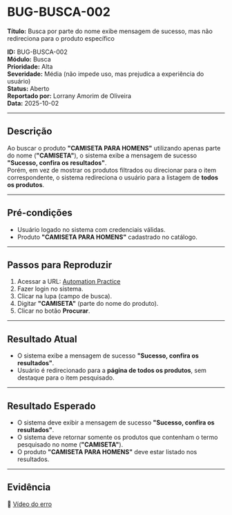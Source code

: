 # BUG-BUSCA-002

**Título:** Busca por parte do nome exibe mensagem de sucesso, mas não redireciona para o produto específico  

**ID:** BUG-BUSCA-002  
**Módulo:** Busca  
**Prioridade:** Alta  
**Severidade:** Média (não impede uso, mas prejudica a experiência do usuário)  
**Status:** Aberto  
**Reportado por:** Lorrany Amorim de Oliveira  
**Data:** 2025-10-02  

---

## Descrição
Ao buscar o produto **"CAMISETA PARA HOMENS"** utilizando apenas parte do nome (**"CAMISETA"**), o sistema exibe a mensagem de sucesso **"Sucesso, confira os resultados"**.  
Porém, em vez de mostrar os produtos filtrados ou direcionar para o item correspondente, o sistema redireciona o usuário para a listagem de **todos os produtos**.  

---

## Pré-condições
- Usuário logado no sistema com credenciais válidas.  
- Produto **"CAMISETA PARA HOMENS"** cadastrado no catálogo.  

---

## Passos para Reproduzir
1. Acessar a URL: [Automation Practice](https://www.automationpratice.com.br/)  
2. Fazer login no sistema.  
3. Clicar na lupa (campo de busca).  
4. Digitar **"CAMISETA"** (parte do nome do produto).  
5. Clicar no botão **Procurar**.  

---

## Resultado Atual
- O sistema exibe a mensagem de sucesso **"Sucesso, confira os resultados"**.  
- Usuário é redirecionado para a **página de todos os produtos**, sem destaque para o item pesquisado.  

---

## Resultado Esperado
- O sistema deve exibir a mensagem de sucesso **"Sucesso, confira os resultados"**.  
- O sistema deve retornar somente os produtos que contenham o termo pesquisado no nome (**"CAMISETA"**).  
- O produto **"CAMISETA PARA HOMENS"** deve estar listado nos resultados.  

---

## Evidência
📎 [Vídeo do erro](/3_Evidências/3_Busca_de_produtos/BUSCA-002-ERRO_buscar_produto_por_parte_do_nome.mp4)  
